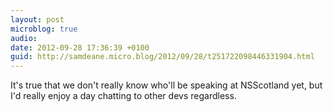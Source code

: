 ```yaml
---
layout: post
microblog: true
audio: 
date: 2012-09-28 17:36:39 +0100
guid: http://samdeane.micro.blog/2012/09/28/t251722098446331904.html
---
```

It's true that we don't really know who'll be speaking at NSScotland yet, but I'd really enjoy a day chatting to other devs regardless.
